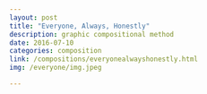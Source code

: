 ```yaml
---
layout: post
title: "Everyone, Always, Honestly"
description: graphic compositional method
date: 2016-07-10
categories: composition
link: /compositions/everyonealwayshonestly.html
img: /everyone/img.jpeg

---
```

